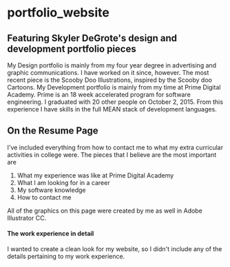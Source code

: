 # portfolio_website
## Featuring Skyler DeGrote's design and development portfolio pieces
My Design portfolio is mainly from my four year degree in advertising and graphic communications. I have worked on it since, however.
The most recent piece is the Scooby Doo Illustrations, inspired by the Scooby doo Cartoons.
My Development portfolio is mainly from my time at Prime Digital Academy. Prime is an 18 week accelerated program for software engineering.
I graduated with 20 other people on October 2, 2015. From this experience I have skills in the full MEAN stack of development languages.

## On the Resume Page
I've included everything from how to contact me to what my extra curricular activities in college were. The pieces that I believe are the
most important are
1) What my experience was like at Prime Digital Academy
2) What I am looking for in a career
3) My software knowledge
4) How to contact me

All of the graphics on this page were created by me as well in Adobe Illustrator CC.
#### The work experience in detail
I wanted to create a clean look for my website, so I didn't include any of the details pertaining to my work experience.